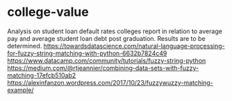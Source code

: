 # college-value
Analysis on student loan default rates colleges report in relation to average pay and average student loan debt post graduation.
Results are to be determined. 
https://towardsdatascience.com/natural-language-processing-for-fuzzy-string-matching-with-python-6632b7824c49
https://www.datacamp.com/community/tutorials/fuzzy-string-python
https://medium.com/@rtjeannier/combining-data-sets-with-fuzzy-matching-17efcb510ab2
https://alexinfanzon.wordpress.com/2017/10/23/fuzzywuzzy-matching-example/
